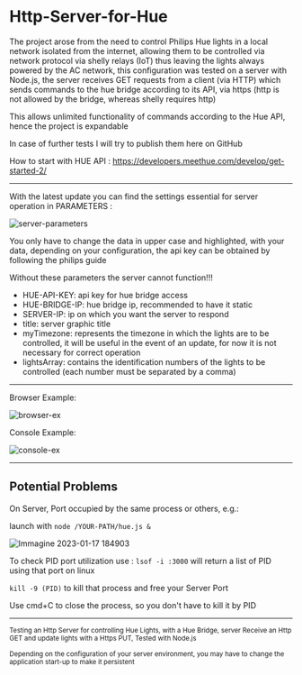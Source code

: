 # Http-Server-for-Hue

The project arose from the need to control Philips Hue lights in a local network isolated from the internet, allowing them to be controlled via network protocol via shelly relays (IoT) thus leaving the lights always powered by the AC network, this configuration was tested on a server with Node.js, the server receives GET requests from a client (via HTTP) which sends commands to the hue bridge according to its API, via https (http is not allowed by the bridge, whereas shelly requires http)

This allows unlimited functionality of commands according to the Hue API, hence the project is expandable

In case of further tests I will try to publish them here on GitHub

How to start with HUE API : https://developers.meethue.com/develop/get-started-2/

---

With the latest update you can find the settings essential for server operation in PARAMETERS :


![server-parameters](https://user-images.githubusercontent.com/34067164/218745360-4f869e5a-8d82-4334-9a41-5f8c66800caf.jpg)

You only have to change the data in upper case and highlighted, with your data, depending on your configuration, the api key can be obtained by following the philips guide

Without these parameters the server cannot function!!!

- HUE-API-KEY: api key for hue bridge access
- HUE-BRIDGE-IP: hue bridge ip, recommended to have it static
- SERVER-IP: ip on which you want the server to respond
- title: server graphic title
- myTimezone: represents the timezone in which the lights are to be controlled, it will be useful in the event of an update, for now it is not necessary for correct operation
- lightsArray: contains the identification numbers of the lights to be controlled (each number must be separated by a comma)

---

Browser Example:

![browser-ex](https://user-images.githubusercontent.com/34067164/218744089-3993d8e6-557d-4e31-8c04-b1770af3acaa.png)

Console Example:

![console-ex](https://user-images.githubusercontent.com/34067164/218744369-0aa6655e-a185-4683-ac71-dc59a6e8626b.png)

---
## Potential Problems

On Server, Port occupied by the same process or others, e.g.:

launch with `node /YOUR-PATH/hue.js &`

![Immagine 2023-01-17 184903](https://user-images.githubusercontent.com/34067164/212973985-e0f5c812-e361-4df8-8ced-0de3c725fe44.jpg)

To check PID port utilization use :
`lsof -i :3000`
will return a list of PID using that port on linux

`kill -9 (PID)`
to kill that process and free your Server Port

Use cmd+C to close the process, so you don't have to kill it by PID

---
<sub>Testing an Http Server for controlling Hue Lights, with a Hue Bridge, server Receive an Http GET and update lights with a Https PUT, Tested with Node.js</sub>

<sub>Depending on the configuration of your server environment, you may have to change the application start-up to make it persistent</sub>
